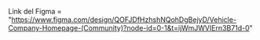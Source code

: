 Link del Figma = "https://www.figma.com/design/QOFJDfHzhshNQohDgBejyD/Vehicle-Company-Homepage-(Community)?node-id=0-1&t=ijWmJWVIErn3B71d-0"
